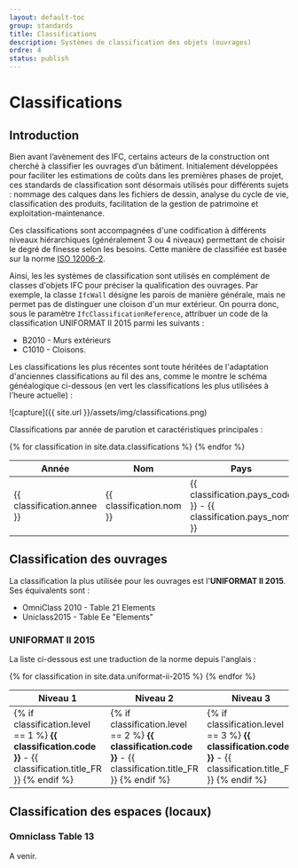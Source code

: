 ```yaml
---
layout: default-toc
group: standards
title: Classifications
description: Systèmes de classification des objets (ouvrages)
ordre: 4
status: publish
---
```


# Classifications

## Introduction

Bien avant l’avènement des IFC, certains acteurs de la construction ont cherché à classifier les ouvrages d’un bâtiment. Initialement développées pour faciliter les estimations de coûts dans les premières phases de projet, ces standards de classification sont désormais utilisés pour différents sujets : nommage des calques dans les fichiers de dessin, analyse du cycle de vie, classification des produits, facilitation de la gestion de patrimoine et exploitation-maintenance.

Ces classifications sont accompagnées d'une codification à différents niveaux hiérarchiques (généralement 3 ou 4 niveaux) permettant de choisir le degré de finesse selon les besoins. Cette manière de classifiée est basée sur la norme [ISO 12006-2](http://www.iso.org/iso/catalogue_detail.htm?csnumber=61753).

Ainsi, les les systèmes de classification sont utilisés en complément de classes d'objets IFC pour préciser la qualification des ouvrages. Par exemple, la classe `IfcWall` désigne les parois de manière générale, mais ne permet pas de distinguer une cloison d'un mur extérieur. On pourra donc, sous le paramètre `IfcClassificationReference`, attribuer un code de la classification UNIFORMAT II 2015 parmi les suivants :

* B2010 - Murs extérieurs
* C1010 - Cloisons.

Les classifications les plus récentes sont toute héritées de l'adaptation d'anciennes classifications au fil des ans, comme le montre le schéma généalogique ci-dessous (en vert les classifications les plus utilisées à l'heure actuelle) :

![capture]({{ site.url }}/assets/img/classifications.png)

Classifications par année de parution et caractéristiques principales :

<div class="table-responsive">
  <table class="table table-bordered table-hover table-sm">
    <thead>
    <tr>
      <th>Année</th>
      <th>Nom</th>
      <th>Pays</th>
      <th>Organisme</th>
      <th>Commentaire</th>
    </tr>
    </thead>
    <tbody>
      {% for classification in site.data.classifications %}
      <tr class="{% if classification.reconnue == true %}table-success{% endif %}">
        <td>
          {{ classification.annee }}
        </td>
        <td>
          {{ classification.nom }}
        </td>
        <td>
          {{ classification.pays_code }} - {{ classification.pays_nom }}
        </td>
        <td>
          {{ classification.organisme }}
        </td>
        <td>
          {{ classification.commentaire }}
        </td>
      </tr>
      {% endfor %}
    </tbody>
  </table>
</div>

## Classification des ouvrages

La classification la plus utilisée pour les ouvrages est l'**UNIFORMAT II 2015**. Ses équivalents sont :

* OmniClass 2010 - Table 21 Elements
* Uniclass2015 - Table Ee "Elements"

### UNIFORMAT II 2015

La liste ci-dessous est une traduction de la norme depuis l'anglais :

<div class="table-responsive">
  <table class="table table-bordered table-hover table-sm">
    <thead>
    <tr>
      <th>Niveau 1</th>
      <th>Niveau 2</th>
      <th>Niveau 3</th>
    </tr>
    </thead>
    <tbody>
      {% for classification in site.data.uniformat-ii-2015 %}
      <tr>
        <td>
          {% if classification.level == 1 %}
          <b>{{ classification.code }}</b> - {{ classification.title_FR }}
          {% endif %}
        </td>
        <td>
          {% if classification.level == 2 %}
          <b>{{ classification.code }}</b> - {{ classification.title_FR }}
          {% endif %}
        </td>
        <td>
          {% if classification.level == 3 %}
          <b>{{ classification.code }}</b> - {{ classification.title_FR }}
          {% endif %}
        </td>
      </tr>
      {% endfor %}
    </tbody>
  </table>
</div>

## Classification des espaces (locaux)

### Omniclass Table 13

A venir.
